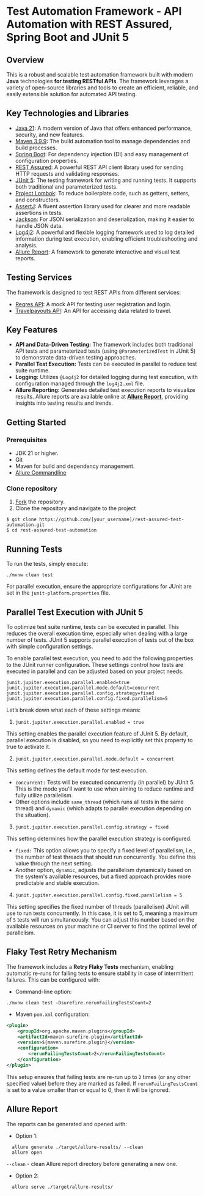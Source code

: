 # Test Automation Framework - API Automation with REST Assured, Spring Boot and JUnit 5

## Overview

This is a robust and scalable test automation framework built with modern **Java** technologies
**for testing RESTful APIs**. The framework leverages a variety of open-source libraries and tools to create
an efficient, reliable, and easily extensible solution for automated API testing.

## Key Technologies and Libraries

- [Java 21](https://openjdk.org/projects/jdk/21/): A modern version of Java that offers enhanced performance, security,
  and new features.
- [Maven 3.9.9](https://maven.apache.org/): The build automation tool to manage dependencies and build processes.
- [Spring Boot](https://spring.io/projects/spring-boot/): For dependency injection (DI) and easy management of
  configuration properties.
- [REST Assured](https://rest-assured.io/): A powerful REST API client library used for sending HTTP requests and
  validating responses.
- [JUnit 5](https://junit.org/junit5/): The testing framework for writing and running tests. It supports both
  traditional and parameterized tests.
- [Project Lombok](https://projectlombok.org/): To reduce boilerplate code, such as getters, setters, and constructors.
- [AssertJ](https://assertj.github.io/doc/): A fluent assertion library used for clearer and more readable assertions in
  tests.
- [Jackson](https://github.com/FasterXML/jackson): For JSON serialization and deserialization, making it easier to
  handle JSON data.
- [Log4j2](https://logging.apache.org/log4j/): A powerful and flexible logging framework used to log detailed
  information during test execution, enabling efficient troubleshooting and analysis.
- [Allure Report](https://docs.qameta.io/allure/): A framework to generate interactive and visual test reports.

## Testing Services

The framework is designed to test REST APIs from different services:

- [Reqres API](https://reqres.in/): A mock API for testing user registration and login.
- [Travelpayouts API](https://travelpayouts.github.io/slate/): An API for accessing data related to travel.

## Key Features

- **API and Data-Driven Testing:** The framework includes both traditional API tests and parameterized tests (using
  `@ParameterizedTest` in JUnit 5) to demonstrate data-driven testing approaches.
- **Parallel Test Execution:** Tests can be executed in parallel to reduce test suite runtime.
- **Logging:** Utilizes `@Log4j2` for detailed logging during test execution, with configuration managed through the
  `log4j2.xml` file.
- **Allure Reporting:** Generates detailed test execution reports to visualize results. Allure reports are available
  online at **[Allure Report](https://alex-sviatenko.github.io/rest-assured-test-automation/)**, providing
  insights into testing results and trends.

## Getting Started

### Prerequisites

- JDK 21 or higher.
- Git
- Maven for build and dependency management.
- [Allure Commandline](https://www.npmjs.com/package/allure-commandline/)

### Clone repository

1. [Fork](https://github.com/alex-sviatenko/rest-assured-test-automation/fork) the repository.
2. Clone the repository and navigate to the project

```
$ git clone https://github.com/[your_username]/rest-assured-test-automation.git
$ cd rest-assured-test-automation
```

## Running Tests

To run the tests, simply execute:

```shell
./mvnw clean test
```

For parallel execution, ensure the appropriate configurations for JUnit are set in the `junit-platform.properties` file.

## Parallel Test Execution with JUnit 5

To optimize test suite runtime, tests can be executed in parallel. This reduces the overall execution time, especially
when dealing with a large number of tests. JUnit 5 supports parallel execution of tests out of the box with simple
configuration settings.

To enable parallel test execution, you need to add the following properties to the JUnit runner configuration. These
settings control how tests are executed in parallel and can be adjusted based on your project needs.

```properties
junit.jupiter.execution.parallel.enabled=true
junit.jupiter.execution.parallel.mode.default=concurrent
junit.jupiter.execution.parallel.config.strategy=fixed
junit.jupiter.execution.parallel.config.fixed.parallelism=5
```

Let’s break down what each of these settings means:

1. `junit.jupiter.execution.parallel.enabled = true`

This setting enables the parallel execution feature of JUnit 5. By default, parallel execution is disabled, so you
need to explicitly set this property to true to activate it.

2. `junit.jupiter.execution.parallel.mode.default = concurrent`

This setting defines the default mode for test execution.

- `concurrent:` Tests will be executed concurrently (in parallel) by JUnit 5. This is the mode you'll want to use when
  aiming to reduce runtime and fully utilize parallelism.
- Other options include `same_thread` (which runs all tests in the same thread) and `dynamic` (which adapts to parallel
  execution depending on the situation).

3. `junit.jupiter.execution.parallel.config.strategy = fixed`

This setting determines how the parallel execution strategy is configured.

- `fixed:` This option allows you to specify a fixed level of parallelism, i.e., the number of test threads that should
  run concurrently. You define this value through the next setting.
- Another option, `dynamic`, adjusts the parallelism dynamically based on the system's available resources, but a fixed
  approach provides more predictable and stable execution.

4. `junit.jupiter.execution.parallel.config.fixed.parallelism = 5`

This setting specifies the fixed number of threads (parallelism) JUnit will use to run tests concurrently. In this
case, it is set to 5, meaning a maximum of `5` tests will run simultaneously. You can adjust this number based on the
available resources on your machine or CI server to find the optimal level of parallelism.

## Flaky Test Retry Mechanism

The framework includes a **Retry Flaky Tests** mechanism, enabling automatic re-runs for failing tests to ensure
stability
in case of intermittent failures. This can be configured with:

- Command-line option:

```shell
./mvnw clean test -Dsurefire.rerunFailingTestsCount=2
```

- Maven `pom.xml` configuration:

```xml
<plugin>
    <groupId>org.apache.maven.plugins</groupId>
    <artifactId>maven-surefire-plugin</artifactId>
    <version>${maven.surefire.plugin}</version>
    <configuration>
        <rerunFailingTestsCount>2</rerunFailingTestsCount>
    </configuration>
</plugin>
```

This setup ensures that failing tests are re-run up to `2` times (or any other specified value) before they are marked
as failed. If `rerunFailingTestsCount` is set to a value smaller than or equal to 0, then it will be ignored.

## Allure Report

The reports can be generated and opened with:

- Option 1:

```shell
  allure generate ./target/allure-results/ --clean
  allure open
```

`--clean` - clean Allure report directory before generating a new one.

- Option 2:

```shell
  allure serve ./target/allure-results/
```
